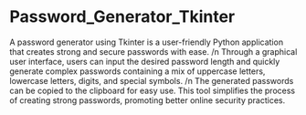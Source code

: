 # Password_Generator_Tkinter
A password generator using Tkinter is a user-friendly Python application that creates strong and secure passwords with ease. /n
Through a graphical user interface, users can input the desired password length and quickly generate complex passwords containing a mix of uppercase letters, lowercase letters, digits, and special symbols. /n
The generated passwords can be copied to the clipboard for easy use. This tool simplifies the process of creating strong passwords, promoting better online security practices.




